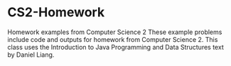 # CS2-Homework
Homework examples from Computer Science 2
These example problems include code and outputs for homework from Computer Science 2. This class uses the Introduction to Java Programming and Data Structures text by Daniel Liang. 
